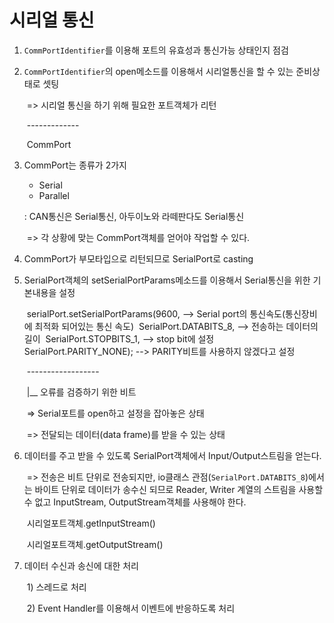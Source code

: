 # 시리얼 통신

1. `CommPortIdentifier`를 이용해 포트의 유효성과 통신가능 상태인지 점검

2. `CommPortIdentifier`의 open메소드를 이용해서 시리얼통신을 할 수 있는 준비상태로 셋팅

   ​	=> 시리얼 통신을 하기 위해 필요한 포트객체가 리턴

   ​																\-------------

   ​																CommPort

3. CommPort는 종류가 2가지

   - Serial
   - Parallel

   : CAN통신은 Serial통신, 아두이노와 라떼판다도 Serial통신

   ​	=> 각 상황에 맞는 CommPort객체를 얻어야 작업할 수 있다.

4. CommPort가 부모타입으로 리턴되므로 SerialPort로 casting

5. SerialPort객체의 setSerialPortParams메소드를 이용해서 Serial통신을 위한 기본내용을 설정

   ​	serialPort.setSerialPortParams(9600,	--> Serial port의 통신속도(통신장비에 최적화 되어있는 통신 속도)
   ​							SerialPort.DATABITS_8,	--> 전송하는 데이터의 길이
   ​							SerialPort.STOPBITS_1,	--> stop bit에 설정
   ​							SerialPort.PARITY_NONE);	--> PARITY비트를 사용하지 않겠다고 설정

   ​																				  \------------------

   ​																						|__ 오류를 검증하기 위한 비트

   ​	=> Serial포트를 open하고 설정을 잡아놓은 상태

   ​	=> 전달되는 데이터(data frame)를 받을 수 있는 상태

   

6. 데이터를 주고 받을 수 있도록 SerialPort객체에서 Input/Output스트림을 얻는다.

   ​	=> 전송은 비트 단위로 전송되지만, io클래스 관점(`SerialPort.DATABITS_8`)에서는 바이트 단위로 데이터가 송수신 되므로 Reader, Writer 계열의 스트림을 사용할 수 없고 InputStream, OutputStream객체를 사용해야 한다.

   ​		시리얼포트객체.getInputStream()

   ​		시리얼포트객체.getOutputStream()

   

7. 데이터 수신과 송신에 대한 처리

   ​	1) 스레드로 처리

   ​	2) Event Handler를 이용해서 이벤트에 반응하도록 처리